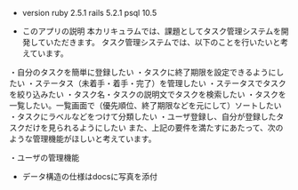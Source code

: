 * version
ruby 2.5.1
rails 5.2.1
psql 10.5

* このアプリの説明
本カリキュラムでは、課題としてタスク管理システムを開発していただきます。
タスク管理システムでは、以下のことを行いたいと考えています。

・自分のタスクを簡単に登録したい
・タスクに終了期限を設定できるようにしたい
・ステータス（未着手・着手・完了）を管理したい
・ステータスでタスクを絞り込みたい
・タスク名・タスクの説明文でタスクを検索したい
・タスクを一覧したい。一覧画面で（優先順位、終了期限などを元にして）ソートしたい
・タスクにラベルなどをつけて分類したい
・ユーザ登録し、自分が登録したタスクだけを見られるようにしたい
また、上記の要件を満たすにあたって、次のような管理機能がほしいと考えています。

・ユーザの管理機能

* データ構造の仕様はdocsに写真を添付
